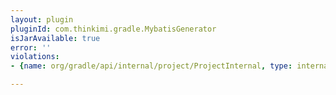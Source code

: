 ```yaml
---
layout: plugin
pluginId: com.thinkimi.gradle.MybatisGenerator
isJarAvailable: true
error: ''
violations:
- {name: org/gradle/api/internal/project/ProjectInternal, type: internal-api-usage}

---
```

